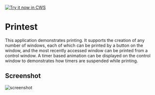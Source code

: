 <a target="_blank" href="https://chrome.google.com/webstore/detail/eahldfpkmibbaajaoeifhjeehfgdagdm">![Try it now in CWS](https://raw.github.com/GoogleChrome/chrome-app-samples/master/tryitnowbutton.png "Click here to install this sample from the Chrome Web Store")</a>


# Printest

This application demonstrates printing. It supports the creation of any number
of windows, each of which can be printed by a button on the window, and the most
recently accessed window can be printed from a control window. A timer based
animation can be displayed on the control window to demonstrates how timers are
suspended while printing.

## Screenshot
![screenshot](/samples/printing/assets/screenshot_1280_800.png)
